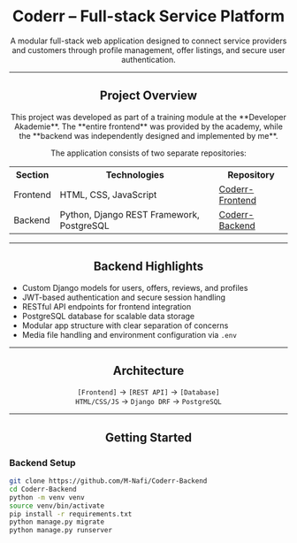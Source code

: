<h1 align="center">Coderr – Full-stack Service Platform</h1>

<p align="center">
A modular full-stack web application designed to connect service providers and customers through profile management, offer listings, and secure user authentication.
</p>

---

<h2 align="center">Project Overview</h2>

<p align="center">
This project was developed as part of a training module at the **Developer Akademie**.  
The **entire frontend** was provided by the academy, while the **backend was independently designed and implemented by me**.
</p>
<p align="center">
The application consists of two separate repositories:
</p>

<table align="center">
  <tr>
    <th>Section</th>
    <th>Technologies</th>
    <th>Repository</th>
  </tr>
  <tr>
    <td>Frontend</td>
    <td>HTML, CSS, JavaScript</td>
    <td><a href="https://github.com/M-Nafi/Coderr-Frontend">Coderr-Frontend</a></td>
  </tr>
  <tr>
    <td>Backend</td>
    <td>Python, Django REST Framework, PostgreSQL</td>
    <td><a href="https://github.com/M-Nafi/Coderr-Backend">Coderr-Backend</a></td>
  </tr>
</table>

---

<h2 align="center">Backend Highlights</h2>

- Custom Django models for users, offers, reviews, and profiles  
- JWT-based authentication and secure session handling  
- RESTful API endpoints for frontend integration  
- PostgreSQL database for scalable data storage  
- Modular app structure with clear separation of concerns  
- Media file handling and environment configuration via `.env`

---

<h2 align="center">Architecture</h2>

<p align="center">
<code>[Frontend]</code> → <code>[REST API]</code> → <code>[Database]</code><br>
<code>HTML/CSS/JS</code> → <code>Django DRF</code> → <code>PostgreSQL</code>
</p>

---

<h2 align="center">Getting Started</h2>

<h3>Backend Setup</h3>

```bash
git clone https://github.com/M-Nafi/Coderr-Backend
cd Coderr-Backend
python -m venv venv
source venv/bin/activate
pip install -r requirements.txt
python manage.py migrate
python manage.py runserver
